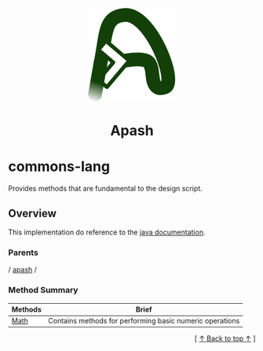
<div align='center' id='apash-top'>
  <a href='https://github.com/hastec-fr/apash'>
    <img alt='apash-logo' src='../../../../../assets/apash-logo.svg'/>
  </a>

  # Apash
</div>

# commons-lang

Provides methods that are fundamental to the design script. 

## Overview

This implementation do reference to the [java documentation](https://docs.oracle.com/en/java/javase/21/docs/api/java.base/java/lang/package-summary.html).

### Parents
<!-- apash.parentBegin -->
[](../../.md) / [apash](../apash.md) / 
<!-- apash.parentEnd -->

### Method Summary
<!-- apash.summaryTableBegin -->
| Methods                  | Brief                                 |
|--------------------------|---------------------------------------|
|[Math](lang/Math.md)|Contains methods for performing basic numeric operations|
<!-- apash.summaryTableEnd -->



  <div align='right'>[ <a href='#apash-top'>↑ Back to top ↑</a> ]</div>

